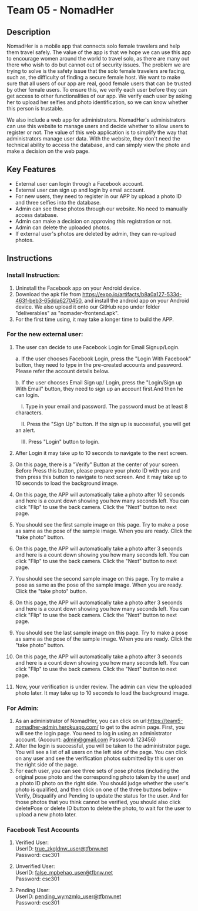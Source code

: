 # Team 05 - NomadHer

## Description 

NomadHer is a mobile app that connects solo female travelers and help them travel safely. The value of the app is that we hope we can use this app to encourage women around the world to travel solo, as there are many out there who wish to do but cannot out of security issues. The problem we are trying to solve is the safety issue that the solo female travelers are facing, such as, the difficulty of finding a secure female host. We want to make sure that all users of our app are real, good female users that can be trusted by other female users. To ensure this, we verify each user before they can get access to other functionalities of our app. We verify each user by asking her to upload her selfies and photo identification, so we can know whether this person is trustable.

We also include a web app for administrators. NomadHer's administrators can use this website to manage users and decide whether to allow users to register or not. The value of this web application is to simplify the way that administrators manage user data. With the website, they don't need the technical ability to access the database, and can simply view the photo and make a decision on the web page.


## Key Features
 * External user can login through a Facebook account.
 * External user can sign up and login by email account.
 * For new users, they need to register in our APP by upload a photo ID and three selfies into the database.
 * Admin can see these photos through our website. No need to manually access database.
 * Admin can make a decision on approving this registration or not.
 * Admin can delete the uploaded photos.
 * If external user's photos are deleted by admin, they can re-upload photos.


## Instructions
### Install Instruction:
1. Uninstall the Facebook app on your Android device. 
2. Download the apk file from https://expo.io/artifacts/b8a0a127-533d-463f-beb3-65dda6270450, and install the android app on your Android device. We also upload it onto our GitHub repo under folder "deliverables" as "nomader-frontend.apk". 
3. For the first time using, it may take a longer time to build the APP.

### For the new external user:
1. The user can decide to use Facebook Login for Email Signup/Login.

    a. If the user chooses Facebook Login, press the "Login With Facebook" button, they need to type in the pre-created accounts and password. Please refer the account details below.
    
    b. If the user chooses Email Sign up/ Login, press the "Login/Sign up With Email" button, they need to sign up an account first.And then he can login.
    
    &nbsp;&nbsp;&nbsp;&nbsp;I. Type in your email and password. The password must be at least 8 characters.
   
    &nbsp;&nbsp;&nbsp;&nbsp;II. Press the "Sign Up" button. If the sign up is successful, you will get an alert.
    
    &nbsp;&nbsp;&nbsp;&nbsp;III. Press "Login" button to login.

2. After Login it may take up to 10 seconds to navigate to the next screen.
3. On this page, there is a "Verify" Button at the center of your screen. Before Press this button, please prepare your photo ID with you and then press this button to navigate to next screen. And it may take up to 10 seconds to load the background image.
4. On this page, the APP will automatically take a photo after 10 seconds and here is a count down showing you how many seconds left. You can click "Flip" to use the back camera. Click the "Next" button to next page.
5. You should see the first sample image on this page. Try to make a pose as same as the pose of the sample image. When you are ready. Click the "take photo" button.
6. On this page, the APP will automatically take a photo after 3 seconds and here is a count down showing you how many seconds left. You can click "Flip" to use the back camera. Click the "Next" button to next page.
7. You should see the second sample image on this page. Try to make a pose as same as the pose of the sample image. When you are ready. Click the "take photo" button.
8. On this page, the APP will automatically take a photo after 3 seconds and here is a count down showing you how many seconds left. You can click "Flip" to use the back camera. Click the "Next" button to next page.
9. You should see the last sample image on this page. Try to make a pose as same as the pose of the sample image. When you are ready. Click the "take photo" button.
10. On this page, the APP will automatically take a photo after 3 seconds and here is a count down showing you how many seconds left. You can click "Flip" to use the back camera. Click the "Next" button to next page.
11. Now, your verification is under review. The admin can view the uploaded photo later. It may take up to 10 seconds to load the background image.


### For Admin:
1. As an administrator of NomadHer, you can click on url:https://team5-nomadher-admin.herokuapp.com/ to get to the admin page. First, you will see the login page. You need to log in using an administrator account. (Account: admin@gmail.com Password: 123456)
2. After the login is successful, you will be taken to the administrator page. You will see a list of all users on the left side of the page. You can click on any user and see the verification photos submitted by this user on the right side of the page.
3. For each user, you can see three sets of pose photos (including the original pose photo and the corresponding photo taken by the user) and a photo ID photo on the right side. You should judge whether the user's photo is qualified, and then click on one of the three buttons below - Verify, Disqualify and Pending to update the status for the user. And for those photos that you think cannot be verified, you should also click deletePose or delete ID button to delete the photo, to wait for the user to upload a new photo later.


### Facebook Test Accounts
1. Verified User:   
	UserID: true_zkgldnw_user@tfbnw.net   
	Password: csc301   

2. Unverified User:   
	UserID: false_mpbehao_user@tfbnw.net   
	Password: csc301   

3. Pending User:   
	UserID: pending_wymzmlo_user@tfbnw.net   
	Password: csc301   
